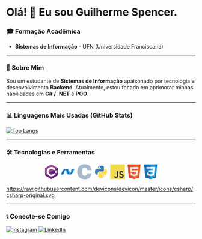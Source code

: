 # Olá! 👋 Eu sou Guilherme Spencer.

### 🎓 Formação Acadêmica

* **Sistemas de Informação** - UFN (Universidade Franciscana)

---

### 🚀 Sobre Mim

Sou um estudante de **Sistemas de Informação** apaixonado por tecnologia e desenvolvimento **Backend**. Atualmente, estou focado em aprimorar minhas habilidades em **C# / .NET** e **POO**.

---

### 📊 Linguagens Mais Usadas (GitHub Stats)

[![Top Langs](https://github-readme-stats.vercel.app/api/top-langs/?username=gspencert&layout=compact&hide_title=true&langs_count=6&theme=dark&card_width=500)](https://github.com/gspencert)

---

### 🛠️ Tecnologias e Ferramentas

<p align="center">
    <img alt="C#" src="https://raw.githubusercontent.com/devicons/devicon/master/icons/csharp/csharp-original.svg" width="40">
    <img alt=".NET" src="https://raw.githubusercontent.com/devicons/devicon/master/icons/dot-net/dot-net-original.svg" width="40">
    <img alt="C" src="https://raw.githubusercontent.com/devicons/devicon/master/icons/c/c-original.svg" width="40">
    <img alt="Python" src="https://raw.githubusercontent.com/devicons/devicon/master/icons/python/python-original.svg" width="40">
    <img alt="JavaScript" src="https://raw.githubusercontent.com/devicons/devicon/master/icons/javascript/javascript-original.svg" width="40">
    <img alt="HTML5" src="https://raw.githubusercontent.com/devicons/devicon/master/icons/html5/html5-original.svg" width="40">
    <img alt="CSS3" src="https://raw.githubusercontent.com/devicons/devicon/master/icons/css3/css3-original.svg" width="40">
</p>

https://raw.githubusercontent.com/devicons/devicon/master/icons/csharp/csharp-original.svg

---

### 📞 Conecte-se Comigo

<a href="http://instagram.com/ghspencer_">
    <img src="https://img.shields.io/badge/Instagram-E4405F?style=for-the-badge&logo=instagram&logoColor=white" alt="Instagram"/>
</a>

<a href="https://www.linkedin.com/in/ghspencert/">
    <img src="https://img.shields.io/badge/LinkedIn-0077B5?style=for-the-badge&logo=linkedin&logoColor=white" alt="LinkedIn"/>
</a>
